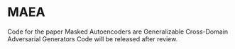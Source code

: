 # MAEA
Code for the paper Masked Autoencoders are Generalizable Cross-Domain Adversarial Generators
Code will be released after review.
